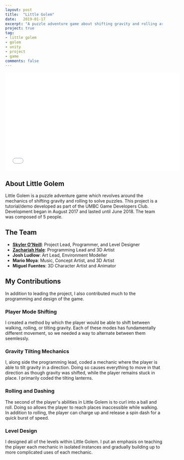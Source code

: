 ```yaml
---
layout: post
title:  "Little Golem"
date:   2019-01-17
excerpt: "A puzzle adventure game about shifting gravity and rolling around."
project: true
tag:
- little golem 
- golem
- unity
- project
- game
comments: false
---
```


<iframe width="560" height="315" src="//www.youtube.com/embed/Sr4A106mkUw" frameborder="0"> </iframe>

## About Little Golem

Little Golem is a puzzle adventure game which revolves around the mechanics of shifting gravity and rolling to solve puzzles. This project is a tutorial/demo developed as part of the UMBC Game Developers Club. Development began in August 2017 and lasted until June 2018. The team was composed of 5 people.

## The Team
* <b><a href="https://skyleroneill.github.io/about/">Skyler O'Neill</a></b>: Project Lead, Programmer, and Level Designer
* <b><a href="https://www.zachchale.com/">Zachariah Hale</a></b>: Programming Lead and 3D Artist
* <b>Josh Ludlow</b>: Art Lead, Environment Modeller
* <b>Mario Moya</b>: Music, Concept Artist, and 3D Artist
* <b>Miguel Fuentes</b>: 3D Character Artist and Animator

## My Contributions

In addition to leading the project, I also contributed much to the programming and design of the game.

### Player Mode Shifting

I created a method by which the player would be able to shift between walking, rolling, or tilting gravity. Each of these modes has fundamentally different movement, so we needed a way to alternate between them seemlessly.

### Gravity Tilting Mechanics

I, along side the programming lead, coded a mechanic where the player is able to tilt gravity in a direction. Doing so causes everything to move in that direction as though gravity was shifted, while the player remains stuck in place. I primarily coded the tilting lanterns.

### Rolling and Dashing

The second of the player's abilities in Little Golem is to curl into a ball and roll. Doing so allows the player to reach places inaccessible while walking. In addition to rolling, the player can charge up and release a spin dash for a quick burst of speed.

### Level Design

I designed all of the levels within Little Golem. I put an emphasis on teaching the player each mechanic in isolated instances and gradually building up to more complicated uses of each mechanic.
